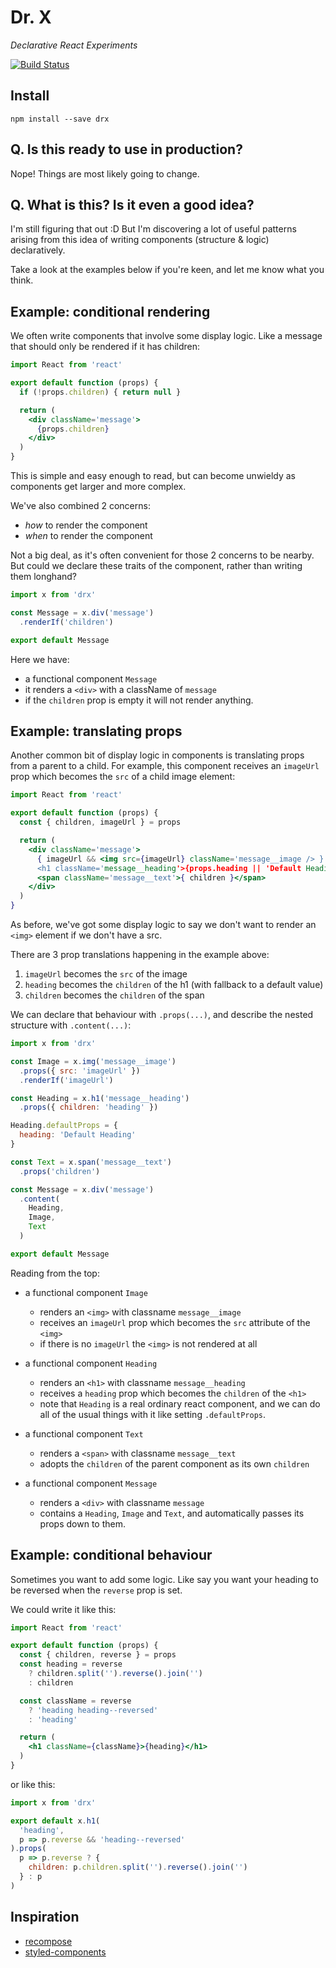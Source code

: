 # Dr. X

_Declarative React Experiments_

[![Build Status](https://secure.travis-ci.org/joshwnj/drx.png)](http://travis-ci.org/joshwnj/drx)

## Install

```
npm install --save drx
```

## Q. Is this ready to use in production?

Nope! Things are most likely going to change.

## Q. What is this? Is it even a good idea?

I'm still figuring that out :D But I'm discovering a lot of useful patterns arising from this idea of writing components (structure & logic) declaratively.

Take a look at the examples below if you're keen, and let me know what you think.

## Example: conditional rendering

We often write components that involve some display logic. Like a message that should only be rendered if it has children:

```jsx
import React from 'react'

export default function (props) {
  if (!props.children) { return null }

  return (
    <div className='message'>
      {props.children}
    </div>
  )
}
```

This is simple and easy enough to read, but can become unwieldy as components get larger and more complex.

We've also combined 2 concerns:

- _how_ to render the component
- _when_ to render the component

Not a big deal, as it's often convenient for those 2 concerns to be nearby. But could we declare these traits of the component, rather than writing them longhand?

```js
import x from 'drx'

const Message = x.div('message')
  .renderIf('children')

export default Message
```

Here we have:

- a functional component `Message`
- it renders a `<div>` with a className of `message`
- if the `children` prop is empty it will not render anything.

## Example: translating props

Another common bit of display logic in components is translating props from a parent to a child. For example, this component receives an `imageUrl` prop which becomes the `src` of a child image element:

```jsx
import React from 'react'

export default function (props) {
  const { children, imageUrl } = props

  return (
    <div className='message'>
      { imageUrl && <img src={imageUrl} className='message__image /> }
      <h1 className='message__heading'>{props.heading || 'Default Heading'}</h1>
      <span className='message__text'>{ children }</span>
    </div>
  )
}
```

As before, we've got some display logic to say we don't want to render an `<img>` element if we don't have a src.

There are 3 prop translations happening in the example above:

1. `imageUrl` becomes the `src` of the image
1. `heading` becomes the `children` of the h1 (with fallback to a default value)
1. `children` becomes the `children` of the span

We can declare that behaviour with `.props(...)`, and describe the nested structure with `.content(...)`:

```js
import x from 'drx'

const Image = x.img('message__image')
  .props({ src: 'imageUrl' })
  .renderIf('imageUrl')

const Heading = x.h1('message__heading')
  .props({ children: 'heading' })

Heading.defaultProps = {
  heading: 'Default Heading'
}

const Text = x.span('message__text')
  .props('children')

const Message = x.div('message')
  .content(
    Heading,
    Image,
    Text
  )

export default Message
```

Reading from the top:

- a functional component `Image`
  - renders an `<img>` with classname `message__image`
  - receives an `imageUrl` prop which becomes the `src` attribute of the `<img>`
  - if there is no `imageUrl` the `<img>` is not rendered at all

- a functional component `Heading`
  - renders an `<h1>` with classname `message__heading`
  - receives a `heading` prop which becomes the `children` of the `<h1>`
  - note that `Heading` is a real ordinary react component, and we can do all of the usual things with it like setting `.defaultProps`.

- a functional component `Text`
  - renders a `<span>` with classname `message__text`
  - adopts the `children` of the parent component as its own `children`

- a functional component `Message`
  - renders a `<div>` with classname `message`
  - contains a `Heading`, `Image` and `Text`, and automatically passes its props down to them.

## Example: conditional behaviour

Sometimes you want to add some logic. Like say you want your heading to be reversed when the `reverse` prop is set.

We could write it like this:

```jsx
import React from 'react'

export default function (props) {
  const { children, reverse } = props
  const heading = reverse
    ? children.split('').reverse().join('')
    : children

  const className = reverse
    ? 'heading heading--reversed'
    : 'heading'

  return (
    <h1 className={className}>{heading}</h1>
  )
}
```

or like this:

```js
import x from 'drx'

export default x.h1(
  'heading',
  p => p.reverse && 'heading--reversed'
).props(
  p => p.reverse ? {
    children: p.children.split('').reverse().join('')
  } : p
)
```

## Inspiration

- [recompose](https://github.com/acdlite/recompose)
- [styled-components](https://github.com/styled-components/styled-components)
